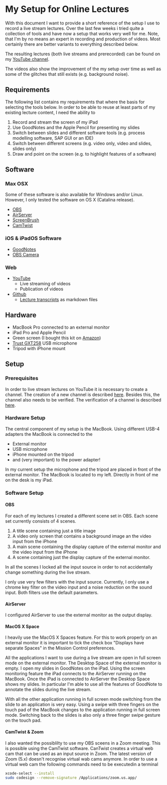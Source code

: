 # My Setup for Online Lectures

With this document I want to provide a short reference of the setup I use to record a live stream lectures.
Over the last few weeks i tried quite a collection of tools and have now a setup that works very well for me.
Note, that I'm by no means an expert in recording and production of videos. Most certainly there are better
variants to everything described below.

The resulting lectures (both live streams and prerecorded) can be found on my
[YouTube channel](http://www.youtube.com/c/christiandrumm).

The videos also show the improvement of the my setup over time
as well as some of the glitches that still exists (e.g. background noise).

## Requirements

The following list contains my requirements that where the basis for selecting the tools below. In order to be able
to reuse at least parts of my existing lecture content, I need the ability to

1. Record and stream the screen of my iPad
1. Use GoodNotes and the Apple Pencil for presenting my slides
1. Switch between slides and different software tools (e.g. process modelling software, SAP GUI or an IDE)
1. Switch between different screens (e.g. video only, video and slides, slides only)
1. Draw and point on the screen (e.g. to highlight features of a software)

## Software

### Max OSX

Some of these software is also available for Windows and/or Linux. However, I only tested the software on OS X (Catalina release). 

* [OBS](https://obsproject.com/)
* [AirServer](https://www.airserver.com/)
* [ScreenBrush](https://imagestudiopro.com/screenbrush/)
* [CamTwist](http://camtwiststudio.com/)

### iOS & iPadOS Software

* [GoodNotes](https://www.goodnotes.com/)
* [OBS Camera](https://obs.camera/)

### Web

* [YouTube](https://www.youtube.com)
  * Live streaming of videos
  * Publication of videos
* [Github](https://www.github.com)
  * [Lecture transcripts](https://github.com/ceedee666/transcript_information_systems_ss20/) as markdown files

## Hardware

* MacBook Pro connected to an external monitor
* iPad Pro and Apple Pencil
* Green screen (I bought this kit on [Amazon](https://www.amazon.de/-/en/gp/product/B01MTB3T7Y))
* [Trust GXT258](https://www.trust.com/en/product/23465-gxt-258-fyru-usb-4-in-1-streaming-microphone) USB microphone
* Tripod with iPhone mount

## Setup

### Prerequisites

In order to live stream lectures on YouTube it is necessary to create a channel. The creation of a new
channel is described [here](https://support.google.com/youtube/answer/1646861). Besides this, the channel also
needs to be verified. The verification of a channel is described [here](https://support.google.com/youtube/answer/171664).

### Hardware Setup

The central component of my setup is the MacBook. Using different USB-4 adapters the MacBook is connected to the

* External monitor
* USB microphone
* iPhone mounted on the tripod
* and (very important) to the power adapter!

In my current setup the microphone and the tripod are placed in front of the external monitor. The MacBook is located to
my left. Directly in front of me on the desk is my iPad.

### Software Setup

#### OBS

For each of my lectures I created a different scene set in OBS. Each scene set currently consists of 4 scenes.

1. A title scene containing just a title image
1. A video only screen that contains a background image an the video input from the iPhone  
1. A main scene containing the display capture of the external monitor and the video input from the iPhone
1. A scene containing just the display capture of the external monitor.

In all the scenes I locked all the input source in order to not accidentally change something during the live
stream.

I only use very few filters with the input source. Currently, I only use a chrome key filter on the video input and a noise
reduction on the sound input. Both filters use the default parameters.

#### AirServer

I configured AirServer to use the external monitor as the output display. 

#### MacOS X Space

I heavily use the MacOS X Spaces feature. For this to work properly on an external monitor it is important to tick the
check box "Displays have separate Spaces" in the Mission Control preferences.

All the applications I want to use during a live stream are open in full screen mode
on the external monitor. The Desktop Space of the external monitor is empty. I open my slides in GoodNotes on the iPad.
Using the screen monitoring feature the iPad connects to the AirServer running on the MacBook. Once the iPad is
connected to AirServer the Desktop Space shows my slides. In particular I'm able to use all the features
of GoodNote to annotate the slides during the live stream.

With all the other application running in full screen mode switching from the slide to an application is very easy.
Using a swipe with three fingers on the touch pad of the MacBook changes to the application running in full screen mode.
Switching back to the slides is also only a three finger swipe gesture on the touch pad.

#### CamTwist & Zoom

I also wanted the possiblilty to use my OBS sceens in a Zoom meeting. This is possible using the CamTwist software.
CanTwist creates a virtual web cam that can be used as an input source in Zoom. The latest version of Zoom (5.x)
doesn't recognise virtual wab cams anymore. In order to use a virtual web cam the following commands 
need to be executedin a terminal

```bash
xcode-select --install
sudo codesign --remove-signature /Applications/zoom.us.app/
```
